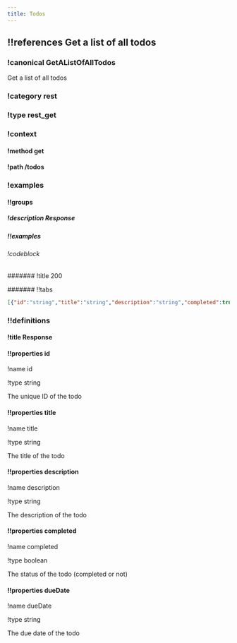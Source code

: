 ```yaml
---
title: Todos
---
```

## !!references Get a list of all todos

### !canonical GetAListOfAllTodos


Get a list of all todos


### !category rest

### !type rest_get

### !context

#### !method get

#### !path /todos

### !examples

#### !!groups

##### !description Response

##### !!examples

###### !codeblock

####### !title 200

####### !!tabs

```json !code json
[{"id":"string","title":"string","description":"string","completed":true,"dueDate":"2019-08-24"}]
```

### !!definitions

#### !title Response

#### !!properties id

!name id

!type string

The unique ID of the todo

#### !!properties title

!name title

!type string

The title of the todo

#### !!properties description

!name description

!type string

The description of the todo

#### !!properties completed

!name completed

!type boolean

The status of the todo (completed or not)

#### !!properties dueDate

!name dueDate

!type string

The due date of the todo
